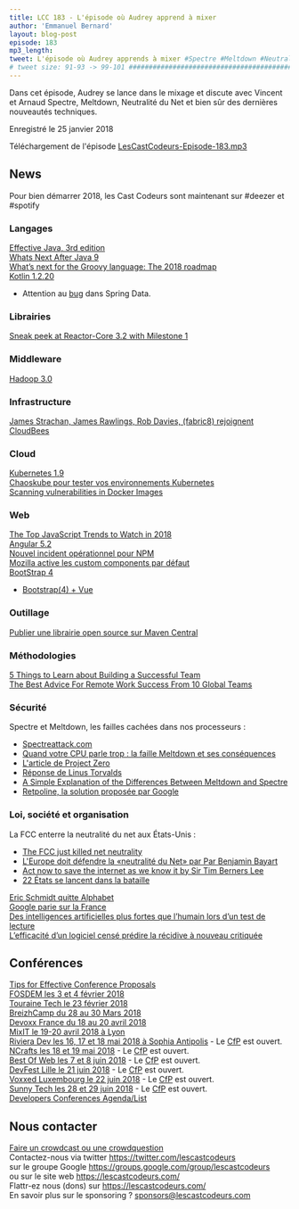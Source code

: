 ```yaml
---
title: LCC 183 - L'épisode où Audrey apprend à mixer
author: 'Emmanuel Bernard'
layout: blog-post
episode: 183
mp3_length:
tweet: L'épisode où Audrey apprends à mixer #Spectre #Meltdown #NeutralitéDuNet
# tweet size: 91-93 -> 99-101 #######################################################################
---
```

Dans cet épisode, Audrey se lance dans le mixage et discute avec Vincent et Arnaud Spectre, Meltdown, Neutralité du Net et bien sûr des dernières nouveautés techniques.

Enregistré le 25 janvier 2018

Téléchargement de l'épisode [LesCastCodeurs-Episode-183.mp3](http://traffic.libsyn.com/lescastcodeurs/LesCastCodeurs-Episode-183.mp3)

## News

Pour bien démarrer 2018, les Cast Codeurs sont maintenant sur #deezer et #spotify

### Langages

[Effective Java, 3rd edition](http://www.informit.com/store/effective-java-9780134685991)  
[Whats Next After Java 9](https://simonbasle.github.io/2017/11/whats-next-after-java-9/)  
[What’s next for the Groovy language: The 2018 roadmap](https://www.computerworld.com.au/article/630813/what-next-groovy-language-2018-roadmap/)  
[Kotlin 1.2.20](https://blog.jetbrains.com/kotlin/2018/01/kotlin-1-2-20-is-out/)  

* Attention au [bug](https://jira.spring.io/browse/DATACMNS-1245) dans Spring Data.  

### Librairies

[Sneak peek at Reactor-Core 3.2 with Milestone 1](https://spring.io/blog/2018/01/16/sneak-peek-at-reactor-core-3-2-with-milestone-1)  

### Middleware

[Hadoop 3.0](https://blogs.apache.org/foundation/entry/the-apache-software-foundation-announces26)  

### Infrastructure

[James Strachan, James Rawlings, Rob Davies, (fabric8) rejoignent CloudBees](https://twitter.com/jstrachan/status/948126544471494656)  

### Cloud

[Kubernetes 1.9](http://blog.kubernetes.io/2017/12/kubernetes-19-workloads-expanded-ecosystem.html)  
[Chaoskube pour tester vos environnements Kubernetes](https://github.com/linki/chaoskube)  
[Scanning vulnerabilities in Docker Images](https://blog.javabien.net/2017/12/21/scanning-images/)  

### Web

[The Top JavaScript Trends to Watch in 2018](https://hackernoon.com/the-top-javascript-trends-to-watch-in-2018-a8437dd94425)  
[Angular 5.2](https://blog.angular.io/angular-5-2-now-available-312d1099bd81)  
[Nouvel incident opérationnel pour NPM](http://blog.npmjs.org/post/169432444640/npm-operational-incident-6-jan-2018)  
[Mozilla active les custom components par défaut](https://bugzilla.mozilla.org/show_bug.cgi?id=1406825)  
[BootStrap 4](https://blog.getbootstrap.com/2018/01/18/bootstrap-4/)  

* [Bootstrap(4) + Vue](https://bootstrap-vue.js.org/)

### Outillage

[Publier une librairie open source sur Maven Central](https://www.dev-mind.fr/blog/2018/publish_maven_central.html)  


### Méthodologies

[5 Things to Learn about Building a Successful Team](https://medium.com/the-mission/5-things-to-learn-about-team-building-9dd2e841e2b0)  
[The Best Advice For Remote Work Success From 10 Global Teams](https://blog.trello.com/remote-work-team-success-guide)  

### Sécurité

Spectre et Meltdown, les failles cachées dans nos processeurs :  

* [Spectreattack.com](https://spectreattack.com/)  
* [Quand votre CPU parle trop : la faille Meltdown et ses conséquences](https://blog.octo.com/quand-votre-cpu-parle-trop-la-faille-meltdown-et-ses-consequences/)  
* [L'article de Project Zero](https://googleprojectzero.blogspot.fr/2018/01/reading-privileged-memory-with-side.html)  
* [Réponse de Linus Torvalds](https://lkml.org/lkml/2018/1/3/797)  
* [A Simple Explanation of the Differences Between Meltdown and Spectre](https://danielmiessler.com/blog/simple-explanation-difference-meltdown-spectre/)
* [Retpoline, la solution proposée par Google](https://support.google.com/faqs/answer/7625886)  

### Loi, société et organisation

La FCC enterre la neutralité du net aux États-Unis :  

* [The FCC just killed net neutrality](https://www.theverge.com/2017/12/14/16776154/fcc-net-neutrality-vote-results-rules-repealed?utm_campaign=theverge&utm_content=chorus&utm_medium=social&utm_source=twitter)  
* [L'Europe doit défendre la «neutralité du Net» par Par Benjamin Bayart](http://www.liberation.fr/debats/2017/12/14/l-europe-doit-defendre-la-neutralite-du-net_1616667)  
* [Act now to save the internet as we know it by Sir Tim Berners Lee](https://medium.com/@timberners_lee/act-now-to-save-the-internet-as-we-know-it-ccf47ce8b39f)  
* [22 États se lancent dans la bataille](https://www.numerama.com/politique/322082-neutralite-du-net-aux-usa-22-etats-se-lancent-dans-la-bataille.html)  

[Eric Schmidt quitte Alphabet](http://www.lemonde.fr/entreprises/article/2017/12/21/eric-schmidt-le-president-d-alphabet-la-maison-mere-de-google-quitte-ses-fonctions_5233131_1656994.html)  
[Google parie sur la France](https://france.googleblog.com/2018/01/Google-parie-sur-la-France.html)  
[Des intelligences artificielles plus fortes que l’humain lors d’un test de lecture](https://www.courrierinternational.com/article/des-intelligences-artificielles-plus-fortes-que-lhumain-lors-dun-test-de-lecture)  
[L’efficacité d’un logiciel censé prédire la récidive à nouveau critiquée](http://www.lemonde.fr/pixels/article/2018/01/17/l-efficacite-d-un-logiciel-cense-predire-la-recidive-a-nouveau-critiquee_5243218_4408996.html)  

## Conférences

[Tips for Effective Conference Proposals](https://medium.com/@deanwampler_24306/tips-for-effective-conference-proposals-5997c9d40005)  
[FOSDEM les 3 et 4 février 2018](https://fosdem.org/2018/)  
[Touraine Tech le 23 février 2018](https://touraine.tech/)  
[BreizhCamp du 28 au 30 Mars 2018](http://www.breizhcamp.org/)  
[Devoxx France du 18 au 20 avril 2018](https://www.devoxx.fr/)  
[MixIT le 19-20 avril 2018 à Lyon](https://mixitconf.org)  
[Riviera Dev les 16, 17 et 18 mai 2018 à Sophia Antipolis](http://rivieradev.fr/) - Le [CfP](http://rivieradev.fr/cfp) est ouvert.  
[NCrafts les 18 et 19 mai 2018](http://ncrafts.io/) - Le [CfP](http://cfp.ncrafts.io/?utm_content=bufferc3f36&utm_medium=social&utm_source=twitter.com&utm_campaign=buffer#/login) est ouvert.  
[Best Of Web les 7 et 8 juin 2018](http://bestofweb.paris/) - Le [CfP](https://checkout.eventlama.com/#/events/best-of-web-2018/cfp) est ouvert.  
[DevFest Lille le 21 juin 2018](https://devfest.gdglille.org/) - Le [CfP](https://devfestlille.cfp.io/#/dashboard) est ouvert.  
[Voxxed Luxembourg le 22 juin 2018](https://voxxeddays.com/luxembourg/) - Le [CfP](https://cfp-voxxed-lux.yajug.org/) est ouvert.  
[Sunny Tech les 28 et 29 juin 2018](https://sunny-tech.io/) - Le [CfP](http://sunnytech.cfp.io/#/dashboard) est ouvert.  
[Developers Conferences Agenda/List](https://github.com/scraly/developers-conferences-agenda/blob/master/README.md?utm_content=buffer71621&utm_medium=social&utm_source=twitter.com&utm_campaign=buffer)  

## Nous contacter

[Faire un crowdcast ou une crowdquestion](https://lescastcodeurs.com/crowdcasting/)  
Contactez-nous via twitter <https://twitter.com/lescastcodeurs>  
sur le groupe Google <https://groups.google.com/group/lescastcodeurs>  
ou sur le site web <https://lescastcodeurs.com/>  
Flattr-ez nous (dons) sur <https://lescastcodeurs.com/>  
En savoir plus sur le sponsoring ? <sponsors@lescastcodeurs.com>
